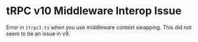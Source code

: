 # tRPC v10 Middleware Interop Issue

Error in `[trpc].ts` when you use middleware context swapping. This did not seem to be an issue in v9.
